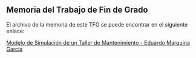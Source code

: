 ## Memoria del Trabajo de Fin de Grado

El archivo de la memoria de este TFG se puede encontrar en el siguiente enlace:

[Modelo de Simulación de un Taller de Mantenimiento - Eduardo Marquina García](https://oa.upm.es/83154/)
